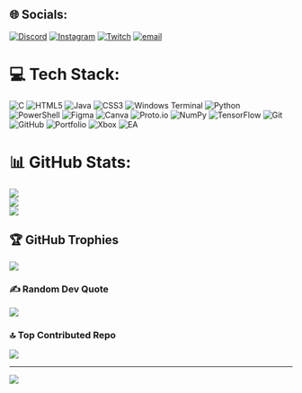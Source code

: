 
## 🌐 Socials:
[![Discord](https://img.shields.io/badge/Discord-%237289DA.svg?logo=discord&logoColor=white)](https://discord.gg/light_14578) [![Instagram](https://img.shields.io/badge/Instagram-%23E4405F.svg?logo=Instagram&logoColor=white)](https://instagram.com/_victoire_mbiya) [![Twitch](https://img.shields.io/badge/Twitch-%239146FF.svg?logo=Twitch&logoColor=white)](https://twitch.tv/00kira11) [![email](https://img.shields.io/badge/Email-D14836?logo=gmail&logoColor=white)](mailto:thormoihein@gmail.com) 



# 💻 Tech Stack:
![C](https://img.shields.io/badge/c-%2300599C.svg?style=for-the-badge&logo=c&logoColor=white) ![HTML5](https://img.shields.io/badge/html5-%23E34F26.svg?style=for-the-badge&logo=html5&logoColor=white) ![Java](https://img.shields.io/badge/java-%23ED8B00.svg?style=for-the-badge&logo=openjdk&logoColor=white) ![CSS3](https://img.shields.io/badge/css3-%231572B6.svg?style=for-the-badge&logo=css3&logoColor=white) ![Windows Terminal](https://img.shields.io/badge/Windows%20Terminal-%234D4D4D.svg?style=for-the-badge&logo=windows-terminal&logoColor=white) ![Python](https://img.shields.io/badge/python-3670A0?style=for-the-badge&logo=python&logoColor=ffdd54) ![PowerShell](https://img.shields.io/badge/PowerShell-%235391FE.svg?style=for-the-badge&logo=powershell&logoColor=white) ![Figma](https://img.shields.io/badge/figma-%23F24E1E.svg?style=for-the-badge&logo=figma&logoColor=white) ![Canva](https://img.shields.io/badge/Canva-%2300C4CC.svg?style=for-the-badge&logo=Canva&logoColor=white) ![Proto.io](https://img.shields.io/badge/Proto.io-161637?style=for-the-badge&logo=proto.io&logoColor=00e5ff) ![NumPy](https://img.shields.io/badge/numpy-%23013243.svg?style=for-the-badge&logo=numpy&logoColor=white) ![TensorFlow](https://img.shields.io/badge/TensorFlow-%23FF6F00.svg?style=for-the-badge&logo=TensorFlow&logoColor=white) ![Git](https://img.shields.io/badge/git-%23F05033.svg?style=for-the-badge&logo=git&logoColor=white) ![GitHub](https://img.shields.io/badge/github-%23121011.svg?style=for-the-badge&logo=github&logoColor=white) ![Portfolio](https://img.shields.io/badge/Portfolio-%23000000.svg?style=for-the-badge&logo=firefox&logoColor=#FF7139) ![Xbox](https://img.shields.io/badge/xbox-%23107C10.svg?style=for-the-badge&logo=xbox&logoColor=white) ![EA](https://img.shields.io/badge/ea-%23000000.svg?style=for-the-badge&logo=ea&logoColor=white)

# 📊 GitHub Stats:
![](https://github-readme-stats.vercel.app/api?username=kiraxkir&theme=one_dark_pro&hide_border=false&include_all_commits=false&count_private=true)<br/>
![](https://nirzak-streak-stats.vercel.app/?user=kiraxkir&theme=one_dark_pro&hide_border=false)<br/>
![](https://github-readme-stats.vercel.app/api/top-langs/?username=kiraxkir&theme=one_dark_pro&hide_border=false&include_all_commits=false&count_private=true&layout=compact)


## 🏆 GitHub Trophies
![](https://github-profile-trophy.vercel.app/?username=kiraxkir&theme=radical&no-frame=false&no-bg=true&margin-w=4)



### ✍️ Random Dev Quote
![](https://quotes-github-readme.vercel.app/api?type=horizontal&theme=gruvbox)



### 🔝 Top Contributed Repo
![](https://github-contributor-stats.vercel.app/api?username=kiraxkir&limit=5&theme=shadow_blue&combine_all_yearly_contributions=true)

---
[![](https://visitcount.itsvg.in/api?id=kiraxkir&icon=0&color=3)](https://visitcount.itsvg.in)

<!-- Proudly created with GPRM ( https://gprm.itsvg.in ) -->
